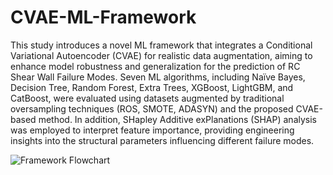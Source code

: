 # CVAE-ML-Framework
This study introduces a novel ML framework that integrates a Conditional Variational Autoencoder (CVAE) for realistic data augmentation, aiming to enhance model robustness and generalization for the prediction of RC Shear Wall Failure Modes. Seven ML algorithms, including Naïve Bayes, Decision Tree, Random Forest, Extra Trees, XGBoost, LightGBM, and CatBoost, were evaluated using datasets augmented by traditional oversampling techniques (ROS, SMOTE, ADASYN) and the proposed CVAE-based method. In addition, SHapley Additive exPlanations (SHAP) analysis was employed to interpret feature importance, providing engineering insights into the structural parameters influencing different failure modes. 


![Framework Flowchart](https://github.com/user-attachments/assets/2f35aa21-c250-42d6-bbf5-fb9f00962544)
